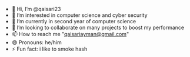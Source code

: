 - 👋 Hi, I’m @qaisari23
- 👀 I’m interested in computer science and cyber security
- 🌱 I’m currently in second year of computer science 
- 💞️ I’m looking to collaborate on many projects to boost my performance
- 📫 How to reach me "qaisariayman@gmail.com"
- 😄 Pronouns: he/him
- ⚡ Fun fact: i like to smoke hash

<!---
qaisari23/qaisari23 is a ✨ special ✨ repository because its `README.md` (this file) appears on your GitHub profile.
You can click the Preview link to take a look at your changes.
--->
